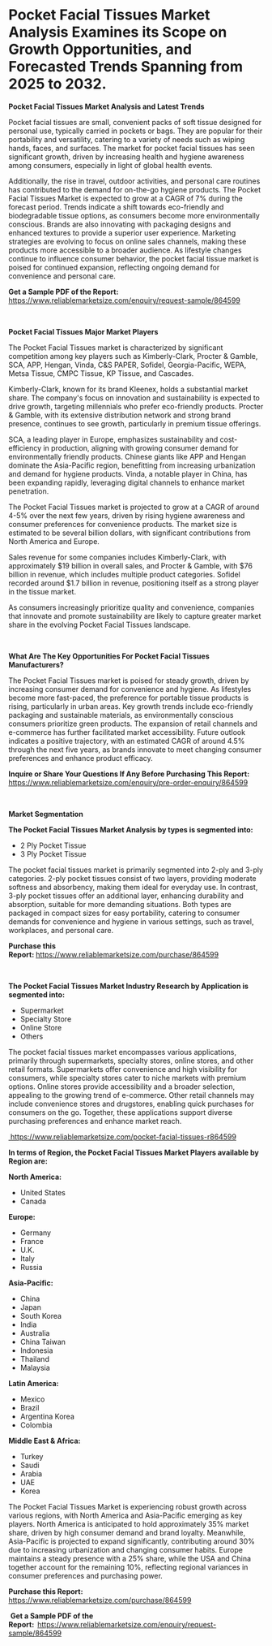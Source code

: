 <p><h1>Pocket Facial Tissues Market Analysis Examines its Scope on Growth Opportunities, and Forecasted Trends Spanning from 2025 to 2032.</h1></p><p><strong>Pocket Facial Tissues Market Analysis and Latest Trends</strong></p>
<p><p>Pocket facial tissues are small, convenient packs of soft tissue designed for personal use, typically carried in pockets or bags. They are popular for their portability and versatility, catering to a variety of needs such as wiping hands, faces, and surfaces. The market for pocket facial tissues has seen significant growth, driven by increasing health and hygiene awareness among consumers, especially in light of global health events. </p><p>Additionally, the rise in travel, outdoor activities, and personal care routines has contributed to the demand for on-the-go hygiene products. The Pocket Facial Tissues Market is expected to grow at a CAGR of 7% during the forecast period. Trends indicate a shift towards eco-friendly and biodegradable tissue options, as consumers become more environmentally conscious. Brands are also innovating with packaging designs and enhanced textures to provide a superior user experience. Marketing strategies are evolving to focus on online sales channels, making these products more accessible to a broader audience. As lifestyle changes continue to influence consumer behavior, the pocket facial tissue market is poised for continued expansion, reflecting ongoing demand for convenience and personal care.</p></p>
<p><strong>Get a Sample PDF of the Report:&nbsp;</strong> <a href="https://www.reliablemarketsize.com/enquiry/request-sample/864599?utm_campaign=2317&utm_medium=2&utm_source=Github&utm_content=ia&utm_term=15042025&utm_id=pocket-facial-tissues">https://www.reliablemarketsize.com/enquiry/request-sample/864599</a></p>
<p>&nbsp;</p>
<p><strong>Pocket Facial Tissues Major Market Players</strong></p>
<p><p>The Pocket Facial Tissues market is characterized by significant competition among key players such as Kimberly-Clark, Procter & Gamble, SCA, APP, Hengan, Vinda, C&S PAPER, Sofidel, Georgia-Pacific, WEPA, Metsa Tissue, CMPC Tissue, KP Tissue, and Cascades. </p><p>Kimberly-Clark, known for its brand Kleenex, holds a substantial market share. The company's focus on innovation and sustainability is expected to drive growth, targeting millennials who prefer eco-friendly products. Procter & Gamble, with its extensive distribution network and strong brand presence, continues to see growth, particularly in premium tissue offerings. </p><p>SCA, a leading player in Europe, emphasizes sustainability and cost-efficiency in production, aligning with growing consumer demand for environmentally friendly products. Chinese giants like APP and Hengan dominate the Asia-Pacific region, benefitting from increasing urbanization and demand for hygiene products. Vinda, a notable player in China, has been expanding rapidly, leveraging digital channels to enhance market penetration.</p><p>The Pocket Facial Tissues market is projected to grow at a CAGR of around 4-5% over the next few years, driven by rising hygiene awareness and consumer preferences for convenience products. The market size is estimated to be several billion dollars, with significant contributions from North America and Europe.</p><p>Sales revenue for some companies includes Kimberly-Clark, with approximately $19 billion in overall sales, and Procter & Gamble, with $76 billion in revenue, which includes multiple product categories. Sofidel recorded around $1.7 billion in revenue, positioning itself as a strong player in the tissue market.</p><p>As consumers increasingly prioritize quality and convenience, companies that innovate and promote sustainability are likely to capture greater market share in the evolving Pocket Facial Tissues landscape.</p></p>
<p>&nbsp;</p>
<p><strong>What Are The Key Opportunities For Pocket Facial Tissues Manufacturers?</strong></p>
<p><p>The Pocket Facial Tissues market is poised for steady growth, driven by increasing consumer demand for convenience and hygiene. As lifestyles become more fast-paced, the preference for portable tissue products is rising, particularly in urban areas. Key growth trends include eco-friendly packaging and sustainable materials, as environmentally conscious consumers prioritize green products. The expansion of retail channels and e-commerce has further facilitated market accessibility. Future outlook indicates a positive trajectory, with an estimated CAGR of around 4.5% through the next five years, as brands innovate to meet changing consumer preferences and enhance product efficacy.</p></p>
<p><strong>Inquire or Share Your Questions If Any Before Purchasing This Report:</strong> <a href="https://www.reliablemarketsize.com/enquiry/pre-order-enquiry/864599?utm_campaign=2317&utm_medium=2&utm_source=Github&utm_content=ia&utm_term=15042025&utm_id=pocket-facial-tissues">https://www.reliablemarketsize.com/enquiry/pre-order-enquiry/864599</a></p>
<p>&nbsp;</p>
<p><strong>Market Segmentation</strong></p>
<p><strong>The Pocket Facial Tissues Market Analysis by types is segmented into:</strong></p>
<p><ul><li>2 Ply Pocket Tissue</li><li>3 Ply Pocket Tissue</li></ul></p>
<p><p>The pocket facial tissues market is primarily segmented into 2-ply and 3-ply categories. 2-ply pocket tissues consist of two layers, providing moderate softness and absorbency, making them ideal for everyday use. In contrast, 3-ply pocket tissues offer an additional layer, enhancing durability and absorption, suitable for more demanding situations. Both types are packaged in compact sizes for easy portability, catering to consumer demands for convenience and hygiene in various settings, such as travel, workplaces, and personal care.</p></p>
<p><strong>Purchase this Report:&nbsp;</strong><a href="https://www.reliablemarketsize.com/purchase/864599?utm_campaign=2317&utm_medium=2&utm_source=Github&utm_content=ia&utm_term=15042025&utm_id=pocket-facial-tissues">https://www.reliablemarketsize.com/purchase/864599</a></p>
<p>&nbsp;</p>
<p><strong>The Pocket Facial Tissues Market Industry Research by Application is segmented into:</strong></p>
<p><ul><li>Supermarket</li><li>Specialty Store</li><li>Online Store</li><li>Others</li></ul></p>
<p><p>The pocket facial tissues market encompasses various applications, primarily through supermarkets, specialty stores, online stores, and other retail formats. Supermarkets offer convenience and high visibility for consumers, while specialty stores cater to niche markets with premium options. Online stores provide accessibility and a broader selection, appealing to the growing trend of e-commerce. Other retail channels may include convenience stores and drugstores, enabling quick purchases for consumers on the go. Together, these applications support diverse purchasing preferences and enhance market reach.</p></p>
<p><a href="https://www.reliablemarketsize.com/pocket-facial-tissues-r864599?utm_campaign=2317&utm_medium=2&utm_source=Github&utm_content=ia&utm_term=15042025&utm_id=pocket-facial-tissues">&nbsp;https://www.reliablemarketsize.com/pocket-facial-tissues-r864599</a></p>
<p><strong>In terms of Region, the Pocket Facial Tissues Market Players available by Region are:</strong></p>
<p>
    <p> <strong> North America: </strong>
        <ul>
            <li>United States</li>
            <li>Canada</li>
        </ul>
        </p> 
    <p> <strong> Europe: </strong>
        <ul>
            <li>Germany</li>
            <li>France</li>
            <li>U.K.</li>
            <li>Italy</li>
            <li>Russia</li>
        </ul>
        </p> 
    <p> <strong> Asia-Pacific: </strong>
        <ul>
            <li>China</li>
            <li>Japan</li>
            <li>South Korea</li>
            <li>India</li>
            <li>Australia</li>
            <li>China Taiwan</li>
            <li>Indonesia</li>
            <li>Thailand</li>
            <li>Malaysia</li>
        </ul>
        </p> 
    <p> <strong> Latin America: </strong>
        <ul>
            <li>Mexico</li>
            <li>Brazil</li>
            <li>Argentina Korea</li>
            <li>Colombia</li>
        </ul>
        </p> 
    <p> <strong> Middle East & Africa: </strong>
        <ul>
            <li>Turkey</li>
            <li>Saudi</li>
            <li>Arabia</li>
            <li>UAE</li>
            <li>Korea</li>
        </ul>
    </p>
    </p>
<p><p>The Pocket Facial Tissues Market is experiencing robust growth across various regions, with North America and Asia-Pacific emerging as key players. North America is anticipated to hold approximately 35% market share, driven by high consumer demand and brand loyalty. Meanwhile, Asia-Pacific is projected to expand significantly, contributing around 30% due to increasing urbanization and changing consumer habits. Europe maintains a steady presence with a 25% share, while the USA and China together account for the remaining 10%, reflecting regional variances in consumer preferences and purchasing power.</p></p>
<p><strong>Purchase this Report: </strong><a href="https://www.reliablemarketsize.com/purchase/864599?utm_campaign=2317&utm_medium=2&utm_source=Github&utm_content=ia&utm_term=15042025&utm_id=pocket-facial-tissues">https://www.reliablemarketsize.com/purchase/864599</a></p>
<p>&nbsp;<strong>Get a Sample PDF of the Report:&nbsp;&nbsp;</strong><a href="https://www.reliablemarketsize.com/enquiry/request-sample/864599?utm_campaign=2317&utm_medium=2&utm_source=Github&utm_content=ia&utm_term=15042025&utm_id=pocket-facial-tissues">https://www.reliablemarketsize.com/enquiry/request-sample/864599</a></p>
<p><strong></strong></p>
<p><p></p><p></p><p></p></p>